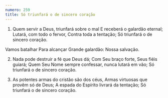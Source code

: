```yaml
---
numero: 259
title: Só triunfará o de sincero coração
---
```

1. Quem servir a Deus, triunfará sobre o mal
E receberá o galardão eternal;
Lutará, com todo o fervor, Contra toda a tentação;
Só triunfará o de sincero coração.

Vamos batalhar
Para alcançar
Grande galardão:
Nossa salvação.

2. Nada pode destruir a fé que Deus dá;
Com Seu braço forte, Seus fiéis guiará;
Quem Seu Nome sempre confessar, nunca lutará em vão;
Só triunfará o de sincero coração.

3. As potentes armas do cristão são dos céus,
Armas virtuosas que provêm só de Deus;
A espada do Espírito livrará da tentação;
Só triunfará o de sincero coração.
